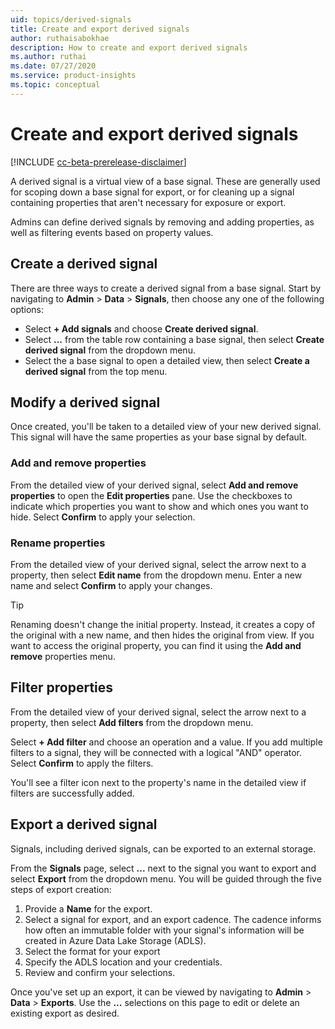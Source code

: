 ```yaml
---
uid: topics/derived-signals
title: Create and export derived signals
author: ruthaisabokhae
description: How to create and export derived signals
ms.author: ruthai
ms.date: 07/27/2020
ms.service: product-insights
ms.topic: conceptual
---
```


# Create and export derived signals

[!INCLUDE [cc-beta-prerelease-disclaimer]( ../includes/cc-beta-prerelease-disclaimer.md)]

A derived signal is a virtual view of a base signal. These are generally used for scoping down a base signal for export, or for cleaning up a signal containing properties that aren't necessary for exposure or export.

Admins can define derived signals by removing and adding properties, as well as filtering events based on property values.

## Create a derived signal

There are three ways to create a derived signal from a base signal. Start by navigating to **Admin** > **Data** > **Signals**, then choose any one of the following options:

- Select **+ Add signals** and choose **Create derived signal**.
- Select **...** from the table row containing a base signal, then select **Create derived signal** from the dropdown menu.
- Select the a base signal to open a detailed view, then select **Create a derived signal** from the top menu.

## Modify a derived signal

Once created, you'll be taken to a detailed view of your new derived signal. This signal will have the same properties as your base signal by default.

### Add and remove properties

From the detailed view of your derived signal, select **Add and remove properties** to open the **Edit properties** pane. Use the checkboxes to indicate which properties you want to show and which ones you want to hide. Select **Confirm** to apply your selection.

### Rename properties

From the detailed view of your derived signal, select the arrow next to a property, then select **Edit name** from the dropdown menu. Enter a new name and select **Confirm** to apply your changes.

> [!TIP]
> Renaming doesn't change the initial property. Instead, it creates a copy of the original with a new name, and then hides the original from view. If you want to access the original property, you can find it using the **Add and remove** properties menu.

## Filter properties

From the detailed view of your derived signal, select the arrow next to a property, then select **Add filters** from the dropdown menu.

Select **+ Add filter** and choose an operation and a value. If you add multiple filters to a signal, they will be connected with a logical "AND" operator. Select **Confirm** to apply the filters.

You'll see a filter icon next to the property's name in the detailed view if filters are successfully added.

## Export a derived signal

Signals, including derived signals, can be exported to an external storage.

From the **Signals** page, select **...** next to the signal you want to export and select **Export** from the dropdown menu. You will be guided through the five steps of export creation:

1. Provide a **Name** for the export.
2. Select a signal for export, and an export cadence. The cadence informs how often an immutable folder with your signal's information will be created in Azure Data Lake Storage (ADLS).
3. Select the format for your export
4. Specify the ADLS location and your credentials.
5. Review and confirm your selections.

Once you've set up an export, it can be viewed by navigating to **Admin** > **Data** > **Exports**. Use the **...** selections on this page to edit or delete an existing export as desired.
